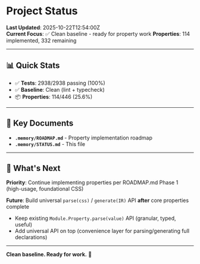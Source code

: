 # Project Status

**Last Updated**: 2025-10-22T12:54:00Z  
**Current Focus**: ✅ Clean baseline - ready for property work
**Properties**: 114 implemented, 332 remaining

---

## 📊 Quick Stats

- ✅ **Tests**: 2938/2938 passing (100%)
- ✅ **Baseline**: Clean (lint + typecheck)
- 📦 **Properties**: 114/446 (25.6%)

---

## 📁 Key Documents

- **`.memory/ROADMAP.md`** - Property implementation roadmap
- **`.memory/STATUS.md`** - This file

---

## 🎯 What's Next

**Priority**: Continue implementing properties per ROADMAP.md Phase 1 (high-usage, foundational CSS)

**Future**: Build universal `parse(css)` / `generate(IR)` API **after** core properties complete
- Keep existing `Module.Property.parse(value)` API (granular, typed, useful)
- Add universal API on top (convenience layer for parsing/generating full declarations)

---

**Clean baseline. Ready for work.** 🚀
